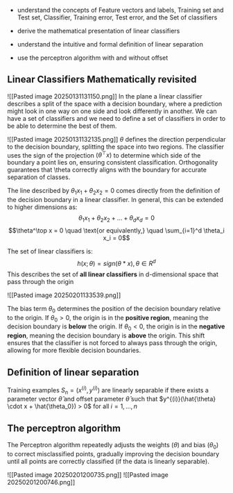 
- understand the concepts of Feature vectors and labels, Training set and Test set, Classifier, Training error, Test error, and the Set of classifiers
    
- derive the mathematical presentation of linear classifiers
    
- understand the intuitive and formal definition of linear separation
    
- use the perceptron algorithm with and without offset
## Linear Classifiers Mathematically revisited
![[Pasted image 20250131131150.png]]
In the plane a linear classifier describes a split of the space with a decision boundary, where a prediction might look in one way on one side and look differently in another. We can have a set of classifiers and we need to define a set of classifiers in order to be able to determine the best of them.

![[Pasted image 20250131132135.png]]
$\theta$ defines the direction perpendicular to the decision boundary, splitting the space into two regions. The classifier uses the sign of the projection $(\theta^\top x)$ to determine which side of the boundary a point lies on, ensuring consistent classification. Orthogonality guarantees that \theta correctly aligns with the boundary for accurate separation of classes.

The line described by $\theta_1 x_1 + \theta_2 x_2 = 0$ comes directly from the definition of the decision boundary in a linear classifier. In general, this can be extended to higher dimensions as:
$$\theta_1 x_1 + \theta_2 x_2 + \dots + \theta_d x_d = 0$$
$$\theta^\top x = 0 \quad \text{or equivalently,} \quad \sum_{i=1}^d \theta_i x_i = 0$$

The set of linear classifiers is:
$$
h(x;\theta) = sign(\theta*x), \theta\in R^d
$$
This describes the set of **all linear classifiers** in d-dimensional space that pass through the origin

![[Pasted image 20250201133539.png]]

The bias term $\theta_0$ determines the position of the decision boundary relative to the origin. If $\theta_0 > 0$, the origin is in the **positive region**, meaning the decision boundary is **below** the origin. If $\theta_0 < 0$, the origin is in the **negative region**, meaning the decision boundary is **above** the origin. This shift ensures that the classifier is not forced to always pass through the origin, allowing for more flexible decision boundaries.

## Definition of linear separation
Training examples $S_n = {(x^{(i)}, y^{(i)})}$ are linearly separable if there exists a parameter vector $\hat{\theta}$ and offset parameter $\hat{\theta}$ such that $y^{(i)}(\hat{\theta} \cdot x + \hat{\theta_0}) > 0$ for all $i = 1, \dots, n$

## The perceptron algorithm
The Perceptron algorithm repeatedly adjusts the weights ($\theta$) and bias ($\theta_0$) to correct misclassified points, gradually improving the decision boundary until all points are correctly classified (if the data is linearly separable).

![[Pasted image 20250201200735.png]]
![[Pasted image 20250201200746.png]]


